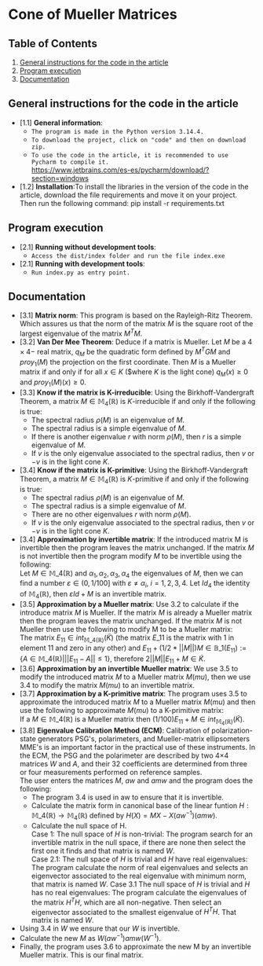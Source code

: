 # Cone of Mueller Matrices 


## Table of Contents

  1. [General instructions for the code in the article](#general-instructions-for-the-code-in-the-article)
  2. [Program execution](#program-execution)
  3. [Documentation](#documentation)

## General instructions for the code in the article

  <a name="General instructions for the code in the article--General information"></a><a name="1.1"></a>
  - [1.1] **General information**:
    - `The program is made in the Python version 3.14.4. `
    - `To download the project, click on "code" and then on download zip.`
    - `To use the code in the article, it is recommended to use Pycharm to compile it.`
        <br />https://www.jetbrains.com/es-es/pycharm/download/?section=windows
  <a name="General instructions for the code in the article--installation"></a><a name="1.2"></a>
  - [1.2] **Installation**:To install the libraries in the version of the code in the <br />
  article, download the file requirements and move it on your project. Then run the following command: pip install -r requirements.txt



## Program execution
   
  <a name="Program execution--Running without development tools"></a><a name="2.1"></a>
  - [2.1] **Running without development tools**:
    - `Access the dist/index folder and run the file index.exe`
   <a name="Program execution--Running with development tools"></a><a name="2.2"></a>
  - [2.1] **Running with development tools**:
    - `Run index.py as entry point.`
    
## Documentation

  <a name="Documentation-Matrix norm"></a><a name="3.1"></a>
  - [3.1] **Matrix norm**: This program is based on the Rayleigh-Ritz Theorem. Which assures us that the norm of the matrix 
$M$ is the square root of the largest eigenvalue of the matrix $M^{T}M$.<br />
  - [3.2] **Van Der Mee Theorem**: Deduce if a matrix is Mueller. Let $M$ be a $4\times 4-$ real matrix,
$q_{M}$ be the quadratic form defined by $M^{T}GM$ and $proy_{1}(M)$ the projection on the first coordinate.
Then $M$ is a Mueller matrix if and only if for all  $x\in K$ ($where $K$ is the light cone) $q_{M}(x)\geq 0$ and $proy_{1}(M)(x)\geq 0$.<br />
  - [3.3] **Know if the matrix is K-irreducible**: Using the Birkhoff-Vandergraft Theorem, a matrix $M\in \mathbb{M}_{4}(\mathbb{R})$
is $K$-irreducible if and only if the following is true:
    - The spectral radius $\rho(M)$ is an eigenvalue of $M$.
    - The spectral radius is a simple eigenvalue of $M$.
    - If there is another eigenvalue $r$ with norm $\rho(M)$, then $r$ is a simple eigenvalue of $M$.
    - If $v$ is the only eigenvalue associated to the spectral radius, then $v$ or $-v$ is in the light cone $K$.<br />
  - [3.4] **Know if the matrix is K-primitive**: Using the Birkhoff-Vandergraft Theorem, a matrix $M\in \mathbb{M}_{4}(\mathbb{R})$
is $K$-primitive if and only if the following is true: 
    -  The spectral radius $\rho(M)$ is an eigenvalue of $M$.
    - The spectral radius is a simple eigenvalue of $M$.
    - There are no other eigenvalues $r$ with norm $\rho(M)$.
    - If $v$ is the only eigenvalue associated to the spectral radius, then $v$ or $-v$ is in the light cone $K$.
  - [3.4] **Approximation by invertible matrix**: If the introduced matrix M is invertible then the program leaves the matrix
unchanged. If the matrix $M$ is not invertible then the program modify $M$ to be invertible using the following:<br />
Let $M\in \mathbb{M}\_{4}(\mathbb{R})$ and $\alpha_{1}, \alpha_{2}, \alpha_{3}, \alpha_{4}$
the eigenvalues of $M$, then we can find a number $\varepsilon\in (0,1/100]$ with $\varepsilon\not=\alpha_{i}$, $i=1,2,3,4$. 
Let $Id_{4}$ the identity of $\mathbb{M}_{4}(\mathbb{R})$, then $\varepsilon Id+M$ is an invertible matrix. <br />
  - [3.5] **Approximation by a Mueller matrix**: Use 3.2 to calculate if the introduce matrix $M$ is Mueller. If the matrix $M$ is
already a Mueller matrix then the program leaves the matrix unchanged. If the matrix $M$ is not Mueller then use the following to 
modify M to be a Mueller matrix: <br /> 
The matrix $E_{11}\in int_{\mathbb{M}\_{4}(\mathbb{R})}(\tilde{K})$ (the matrix $E\_{11}$ is the matrix with 1 in element 11 and zero in any other) 
and $E_{11}+(1/2*||M||)M \in \mathbb{B}\_{1}(E_{11}):=\left\{A\in \mathbb{M}\_{4}(\mathbb{R})\vert ||E_{11}-A||\leq 1\right\}$, therefore
$2||M||E_{11}+M\in \tilde{K}$.
  - [3.6] **Approximation by an invertible Mueller matrix**: We use 3.5 to modify the introduced matrix $M$ to a Mueller matrix $M(mu)$, 
then we use 3.4 to modify the matrix $M(mu)$ to an invertible matrix. 
  - [3.7] **Approximation by a K-primitive matrix**: The program uses 3.5 to approximate the introduced matrix $M$ to a Mueller matrix
$M(mu)$ and then use the following to approximate $M(mu)$ to a K-primitive matrix:<br />
If a $M\in \mathbb{M}\_{4}(\mathbb{R})$ is a Mueller matrix then $(1/100)E_{11}+M\in int_{\mathbb{M}_{4}(\mathbb{R})}(\tilde{K})$. <br />
  - [3.8] **Eigenvalue Calibration Method (ECM)**: Calibration of polarization-state generators PSG's, polarimeters, and Mueller-matrix
ellipsometers MME's is an important factor in the practical use of these instruments. In the ECM, the PSG and the polarimeter 
are described by two 4×4 matrices $W$ and $A$, and their 32 coefficients are determined from three or four measurements performed on reference samples.<br />
The user enters the matrices $M$, $aw$ and $amw$ and the program does the following:<br />
    - The program 3.4 is used in aw to ensure that it is invertible.
    - Calculate the matrix form in canonical base of the linear funtion $H:\mathbb{M}\_{4}(\mathbb{R}) \rightarrow \mathbb{M}_{4}(\mathbb{R})$
    defined by $H(X)=MX-X(aw^{-1})(amw)$.
    - Calculate the null space of H.<br />
    Case 1: The null space of $H$ is non-trivial: The program search for an invertible matrix in the null space, if there 
    are none then select the first one it finds and that matrix is named $W$.<br />
    Case 2.1: The null space of $H$ is trivial and $H$ have real eigenvalues: The program calculate the norm of real 
    eigenvalues and selects an eigenvector associated to the real eigenvalue with minimum norm, that matrix is named $W$.
    Case 3.1 The null space of $H$ is trivial and $H$ has no real eigenvalues: The program calculate the eigenvalues of the 
    matrix $H^{T}H$, which are all non-negative. Then select an eigenvector associated to the smallest eigenvalue of $H^{T}H$.
    That matrix is named $W$.
  - Using 3.4 in $W$ we ensure that our $W$ is invertible.
  - Calculate the new $M$ as $W(aw^{-1})amw(W^{-1})$.
  - Finally, the program uses 3.6 to approximate the new M by an invertible Mueller matrix. This is our final matrix.
    
    
    
